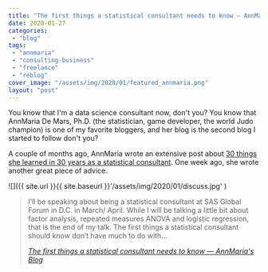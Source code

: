 ```yaml
---
title: "The first things a statistical consultant needs to know — AnnMaria's Blog"
date: 2020-01-27
categories: 
 - "blog"
tags: 
 - "annmaria"
 - "consulting-business"
 - "freelance"
 - "reblog"
cover_image: "/assets/img/2020/01/featured_annmaria.png"
layout: "post"
---
```


You know that I'm a data science consultant now, don't you? You know that AnnMaria De Mars, Ph.D. (the statistician, game developer, the world Judo champion) is one of my favorite bloggers, and her blog is the second blog I started to follow don't you? 

A couple of months ago, AnnMaria wrote an extensive post about [30 things she learned in 30 years as a statistical consultant](https://www.thejuliagroup.com/blog/30-things-i-learned-in-30-years-as-a-statistical-consultant-part-1-of-lots/). One week ago, she wrote another great piece of advice.

![]({{ site.url }}{{ site.baseurl }}'/assets/img/2020/01/discuss.jpg' )

> I’ll be speaking about being a statistical consultant at SAS Global Forum in D.C. in March/ April. While I will be talking a little bit about factor analysis, repeated measures ANOVA and logistic regression, that is the end of my talk. The first things a statistical consultant should know don’t have much to do with…
> 
> <cite><a href="https://www.thejuliagroup.com/blog/the-first-things-a-statistical-consultant-needs-to-know/">The first things a statistical consultant needs to know — AnnMaria's Blog</a></cite>
